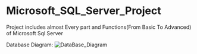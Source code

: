 # Microsoft_SQL_Server_Project

Project includes almost Every part and Functions(From Basic To Advanced) of Microsoft Sql Server

Database Diagram:
![DataBase_Diagram](https://user-images.githubusercontent.com/106172218/183300355-1f418fe7-eb28-4c6f-96c6-b2c234448d36.JPG)
